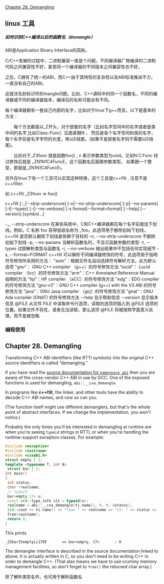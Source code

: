 

[Chapter 28. Demangling](https://gcc.gnu.org/onlinedocs/libstdc++/manual/ext_demangling.html)



## linux 工具

##### 如何识别C++编译以后的函数名（demangle）

  ABI是Application Binary Interface的简称。

​     C/C++发展的过程中，二进制兼容一直是个问题。不同编译器厂商编译的二进制代码之间兼容性不好，甚至同一个编译器的不同版本之间兼容性也不好。

​     之后，C拥有了统一的ABI，而C++由于其特性的复杂性以及ABI标准推进不力，一直没有自己的ABI。

​     这就涉及到标识符的mangle问题。比如，C++源码中的同一个函数名，不同的编译器或不同的编译器版本，编译后的名称可能会有不同。

​     每个编译器都有一套自己内部的名字，比如对于linux下g++而言。以下是基本的方法：

　　每个方法都是以_Z开头，对于嵌套的名字（比如名字空间中的名字或者是类中间的名字,比如Class::Func）后面紧跟N ， 然后是各个名字空间和类的名字，每个名字前是名字字符的长度，再以E结尾。(如果不是嵌套名字则不需要以E结尾)。

　　比如对于_Z3foov 就是函数foo() , v 表示参数类型为void。又如N:C:Func 经过修饰后就是 _ZN1N1C4FuncE，这个函数名后面跟参数类型。 如果跟一个整型，那就是_ZN1N1C4FuncEi。

另外在linux下有一个工具可以实现这种转换，这个工具是c++filt , 注意不是c++filter.



如 c++filt _Z3foov  => foo()

c++filt [-_|--strip-underscore]
		[-n|--no-strip-underscore]
		[-p|--no-params]
		[-t|--types]
		[-i|--no-verbose]
		[-s format|--format=format]
		[--help]  [--version]  [symbol...]

-_, --strip-underscore
	在某些系统中，C和C++编译器都在每个名字前面加下划线。例如，C 名称 foo 获得低级名称为 _foo。此选项用于删除初始下划线，c++filt 是否默认删除下划线是依赖于目标的
-n, --no-strip-underscore
	不删除初始下划线
-p, --no-params
	当解析函数名时，不显示函数参数的类型
-t, --types
	试图解析类型与函数名
-i, --no-verbose
	输出结果中不包括任何实现细节
-s, --format=FORMAT
	c++filt 可以解析不同编译器修饰的符号，此选项用于指明符号修饰所采用的方法：
	"auto"：根据文件名自动选择符号解析方法，此为默认选项
	"gnu"： GNU C++ compiler （g++）的符号修饰方法
	"lucid"： Lucid compiler （lcc）的符号修饰方法
	"arm"：C++ Annotated Reference Manual 指明的方法
	"hp"：HP compiler （aCC）的符号修饰方法
	"edg"：EDG compiler 的符号修饰方法
	"gnu-v3"：GNU C++ compiler (g++) with the V3 ABI 的符号修饰方法
	"java"：GNU Java compiler （gcj）的符号修饰方法
	"gnat"：GNU Ada compiler (GNAT) 的符号修饰方法
--help
	显示帮助信息
--version
	显示版本信息
@FILE
	从文件 FILE 中读取命令行选项，读取的选项将插入到 @FILE 选项的位置。如果文件不存在，或者无法读取，那么选项 @FILE 将被按照字面意义处理，而不是被忽略







### 编程使用

## Chapter 28. Demangling

Transforming C++ ABI identifiers (like RTTI symbols) into the original C++ source identifiers is called “demangling.”

If you have read the [source documentation for `namespace abi`](http://gcc.gnu.org/onlinedocs/libstdc++/latest-doxygen/namespaces.html) then you are aware of the cross-vendor C++ ABI in use by GCC. One of the exposed functions is used for demangling, `abi::__cxa_demangle`.

In programs like **c++filt**, the linker, and other tools have the ability to decode C++ ABI names, and now so can you.

(The function itself might use different demanglers, but that's the whole point of abstract interfaces. If we change the implementation, you won't notice.)

Probably the only times you'll be interested in demangling at runtime are when you're seeing `typeid` strings in RTTI, or when you're handling the runtime-support exception classes. For example:

```c++
#include <exception>
#include <iostream>
#include <cxxabi.h>
struct empty { };
template <typename T, int N>
 struct bar { };
int main()
{
 int status;
 char *realname;
 // typeid
 bar<empty,17> u;
 const std::type_info &ti = typeid(u);
 realname = abi::__cxa_demangle(ti.name(), 0, 0, &status);
 std::cout << ti.name() << "\t=> " << realname << "\t: " << status << '\n';
 free(realname);
 return 0;
}
```

This prints

   `_Z3barI5emptyLi17EE       => bar<empty, 17>       : 0`

The demangler interface is described in the source documentation linked to above. It is actually written in C, so you don't need to be writing C++ in order to demangle C++. (That also means we have to use crummy memory management facilities, so don't forget to `free()` the returned char array.)



除了解析类型名外，也可用于解析函数名
